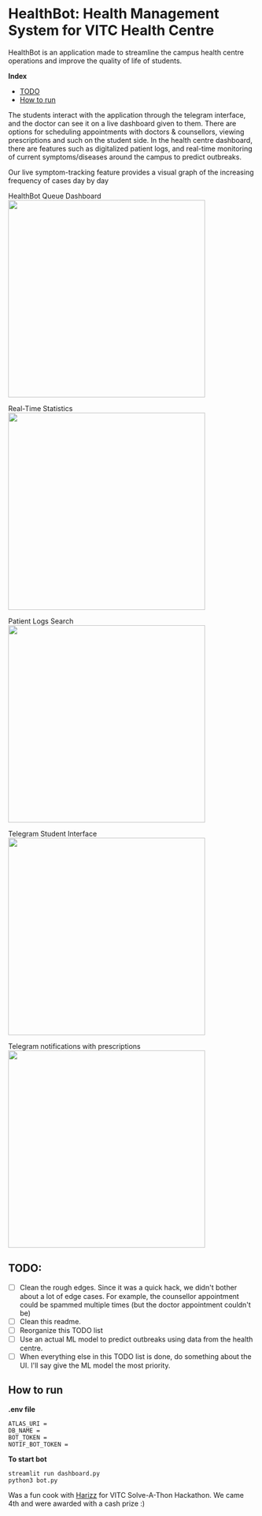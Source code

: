 # HealthBot: Health Management System for VITC Health Centre

HealthBot is an application made to streamline the campus health centre operations and improve the quality of life of students. 

__Index__
- [TODO](https://github.com/robinroy03/healthbot/edit/main/README.md#todo)
- [How to run](https://github.com/robinroy03/healthbot/edit/main/README.md#how-to-run)

The students interact with the application through the telegram interface, and the doctor can see it on a live dashboard given to them.
There are options for scheduling appointments with doctors & counsellors, viewing prescriptions and such on the student side.
In the health centre dashboard, there are features such as digitalized patient logs, and real-time monitoring of current symptoms/diseases around the campus to predict outbreaks.

Our live symptom-tracking feature provides a visual graph of the increasing frequency of cases day by day

HealthBot Queue Dashboard
<img src="https://github.com/robinroy03/healthbot/assets/115863770/6cf0dc57-bd0b-4ab8-afdc-b400e2865e29" height="400">

Real-Time Statistics
<img src="https://github.com/robinroy03/healthbot/assets/115863770/5159ac1b-2617-4754-a1cd-341b534e53b7" height="400">

Patient Logs Search
<img src="https://github.com/robinroy03/healthbot/assets/115863770/0ebd74e6-9b68-49c3-b8e8-2325addd3120" height="400">

Telegram Student Interface
<img src="https://github.com/robinroy03/healthbot/assets/115863770/d7467443-8fad-454b-a70e-8257eae98c8f" height="400">

Telegram notifications with prescriptions
<img src="https://github.com/robinroy03/healthbot/assets/115863770/d18cda64-f7ca-4a6f-894e-8a41177b8aca" height="400">

## TODO:

- [ ] Clean the rough edges. Since it was a quick hack, we didn't bother about a lot of edge cases. For example, the counsellor appointment could be spammed multiple times (but the doctor appointment couldn't be)
- [ ] Clean this readme.
- [ ] Reorganize this TODO list
- [ ] Use an actual ML model to predict outbreaks using data from the health centre.
- [ ] When everything else in this TODO list is done, do something about the UI. I'll say give the ML model the most priority.

## How to run

__.env file__
```
ATLAS_URI = 
DB_NAME = 
BOT_TOKEN =
NOTIF_BOT_TOKEN = 
```

__To start bot__
```
streamlit run dashboard.py
python3 bot.py
```

Was a fun cook with [Harizz](https://github.com/HarishChandran3304) for VITC Solve-A-Thon Hackathon. We came 4th and were awarded with a cash prize :) 
